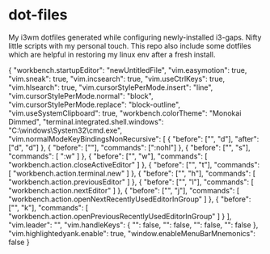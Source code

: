 # dot-files
My i3wm dotfiles generated while configuring newly-installed i3-gaps. Nifty little scripts with my personal touch. This repo also include some dotfiles which are helpful in restoring my linux env after a fresh install.

{
    "workbench.startupEditor": "newUntitledFile",
    "vim.easymotion": true,
    "vim.sneak": true,
    "vim.incsearch": true,
    "vim.useCtrlKeys": true,
    "vim.hlsearch": true,
    "vim.cursorStylePerMode.insert": "line",
    "vim.cursorStylePerMode.normal": "block",
    "vim.cursorStylePerMode.replace": "block-outline",
    "vim.useSystemClipboard": true,
    "workbench.colorTheme": "Monokai Dimmed",
    "terminal.integrated.shell.windows": "C:\\windows\\System32\\cmd.exe",
    "vim.normalModeKeyBindingsNonRecursive": [
        {
        "before": ["<leader>", "d"],
        "after": ["d", "d"]
        },
        {
        "before": ["<C-n>"],
        "commands": [":nohl"]
        },
        {
            "before": ["<leader>", "s"],
            "commands": [
                ":w"
            ]
        },
        {
            "before": ["<leader>", "w"],
            "commands": [
                "workbench.action.closeActiveEditor"
            ]
        },
        {
            "before": ["<leader>", "t"],
            "commands": [
                "workbench.action.terminal.new"
            ]
        },
        {
            "before": ["<leader>", "h"],
            "commands": [
                "workbench.action.previousEditor"
            ] 
        },
        {
            "before": ["<leader>", "l"],
            "commands": [
                "workbench.action.nextEditor"
            ] 
        },
        {
            "before": ["<leader>", "j"],
            "commands": [
                "workbench.action.openNextRecentlyUsedEditorInGroup"
            ] 
        },
        {
            "before": ["<leader>", "k"],
            "commands": [
                "workbench.action.openPreviousRecentlyUsedEditorInGroup"
            ] 
        }
    ],
    "vim.leader": "<space>",
    "vim.handleKeys": {
        "<C-j>": false,
        "<C-a>": false,
        "<C-f>": false,
        "<C-b>": false
    },
    "vim.highlightedyank.enable": true,
    "window.enableMenuBarMnemonics": false
}
